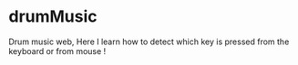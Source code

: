 # drumMusic
Drum music web, Here I learn how to detect which key is pressed from the keyboard or from mouse !
